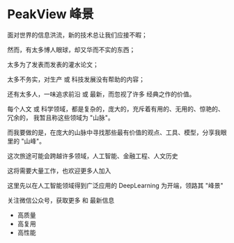 # PeakView 峰景
面对世界的信息洪流，新的技术总让我们应接不暇；

然而，有太多博人眼球，却又华而不实的东西；

太多为了发表而发表的灌水论文；

太多不务实，对生产 或 科技发展没有帮助的内容；

还有太多人，一味追求前沿 或 最新，而忽视了许多 经典之作的价值。

每个人文 或 科学领域，都是复杂的，庞大的，充斥着有用的、无用的、惊艳的、冗余的， 我暂且称这些领域为 "山脉"。

而我要做的是，在庞大的山脉中寻找那些最有价值的观点、工具、模型，分享我眼里的 "山峰"。

这次旅途可能会跨越许多领域，人工智能、金融工程、人文历史

这将需要大量工作，也欢迎更多人加入

这里先以在人工智能领域得到广泛应用的 DeepLearning 为开端，领路其 "峰景"

关注微信公众号，获取更多 和 最新信息

* 高质量
* 高复用
* 高性能
